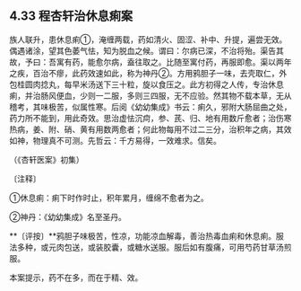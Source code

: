 ## 4.33 程杏轩治休息痢案

族人联升，患休息痢①，淹缠两载，药如清火、固涩、补中、升提，遍尝无效。偶遇诸涂，望其色萎气怯，知为脱血之候。谓曰：尔病已深，不治将殆。渠告其故，予曰：吾寓有药，能愈尔病，盍往取之。比随至寓付药，再服即愈。渠以两年之疾，百治不瘳，此药效速如此，称为神丹②。方用鸦胆子一味，去壳取仁，外包桂圆肉捻丸，每早米汤送下三十粒，旋以食压之。此方初得之人传，专治休息痢，并治肠风便血，少则一二服，多则三四服，无不应验。然其物不载本草，无从稽考，其味极苦，似属性寒。后阅《幼幼集成》书云：痢久，邪附大肠屈曲之处，药力所不能到，用此奇效。思治虚怯沉疴，参、芪、归、地有用数斤愈者；治伤寒热病，姜、附、硝、黄有用数两愈者；何此物每用不过二三分，治积年之病，其效如神，物理真不可测。先哲云：千方易得，一效难求。信矣。

（《杏轩医案》初集）

〔注释〕

①休息痢：痢下时作时止，积年累月，缠绵不愈者为之。

②神丹：《幼幼集成》名至圣丹。

**〔评按〕**鸦胆子味极苦，性凉，功能凉血解毒，善治热毒血痢和休息痢。服法多种，或元肉包送，或装胶囊，或糖水送服。服后如有腹痛，可用芍药甘草汤煎服。

本案提示，药不在多，而在于精、效。

